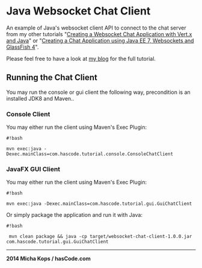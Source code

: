# Java Websocket Chat Client

An example of Java's websocket client API to connect to the chat server from my other tutorials "[Creating a Websocket Chat Application with Vert.x and Java]" or "[Creating a Chat Application using Java EE 7, Websockets and GlassFish 4]".

Please feel free to have a look at [my blog] for the full tutorial.


## Running the Chat Client

You may run the console or gui client the following way, precondition is an installed JDK8 and Maven..

### Console Client

You may either run the client using Maven's Exec Plugin:

   
```
#!bash

mvn exec:java -Dexec.mainClass=com.hascode.tutorial.console.ConsoleChatClient 
```



### JavaFX GUI Client

You may either run the client using Maven's Exec Plugin:

   
```
#!bash

mvn exec:java -Dexec.mainClass=com.hascode.tutorial.gui.GuiChatClient
```


Or simply package the application and run it with Java:

  
```
#!bash

 mvn clean package && java -cp target/websocket-chat-client-1.0.0.jar com.hascode.tutorial.gui.GuiChatClient

```

----

**2014 Micha Kops / hasCode.com**

   [my blog]:http://www.hascode.com/
   [Creating a Websocket Chat Application with Vert.x and Java]:http://www.hascode.com/2013/11/creating-a-websocket-chat-application-with-vert-x-and-java/
   [Creating a Chat Application using Java EE 7, Websockets and GlassFish 4]:http://www.hascode.com/2013/08/creating-a-chat-application-using-java-ee-7-websockets-and-glassfish-4/